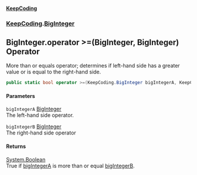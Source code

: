 #### [KeepCoding](index.md 'index')
### [KeepCoding](KeepCoding.md 'KeepCoding').[BigInteger](BigInteger.md 'KeepCoding.BigInteger')
## BigInteger.operator &gt;=(BigInteger, BigInteger) Operator
More than or equals operator; determines if left-hand side has a greater value or is equal to the right-hand side.  
```csharp
public static bool operator >=(KeepCoding.BigInteger bigIntegerA, KeepCoding.BigInteger bigIntegerB);
```
#### Parameters
<a name='KeepCoding_BigInteger_op_GreaterThanOrEqual(KeepCoding_BigInteger_KeepCoding_BigInteger)_bigIntegerA'></a>
`bigIntegerA` [BigInteger](BigInteger.md 'KeepCoding.BigInteger')  
The left-hand side operator.
  
<a name='KeepCoding_BigInteger_op_GreaterThanOrEqual(KeepCoding_BigInteger_KeepCoding_BigInteger)_bigIntegerB'></a>
`bigIntegerB` [BigInteger](BigInteger.md 'KeepCoding.BigInteger')  
The right-hand side operator
  
#### Returns
[System.Boolean](https://docs.microsoft.com/en-us/dotnet/api/System.Boolean 'System.Boolean')  
True if [bigIntegerA](BigInteger_op_GreaterThanOrEqual_VnWQEK+x3ORbEOXeXgkGOA.md#KeepCoding_BigInteger_op_GreaterThanOrEqual(KeepCoding_BigInteger_KeepCoding_BigInteger)_bigIntegerA 'KeepCoding.BigInteger.op_GreaterThanOrEqual(KeepCoding.BigInteger, KeepCoding.BigInteger).bigIntegerA') is more than or equal [bigIntegerB](BigInteger_op_GreaterThanOrEqual_VnWQEK+x3ORbEOXeXgkGOA.md#KeepCoding_BigInteger_op_GreaterThanOrEqual(KeepCoding_BigInteger_KeepCoding_BigInteger)_bigIntegerB 'KeepCoding.BigInteger.op_GreaterThanOrEqual(KeepCoding.BigInteger, KeepCoding.BigInteger).bigIntegerB').
